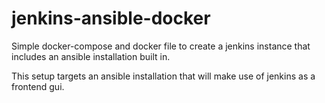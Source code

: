 # jenkins-ansible-docker
Simple docker-compose and docker file to create a jenkins instance that includes an ansible installation built in.

This setup targets an ansible installation that will make use of jenkins as a frontend gui.